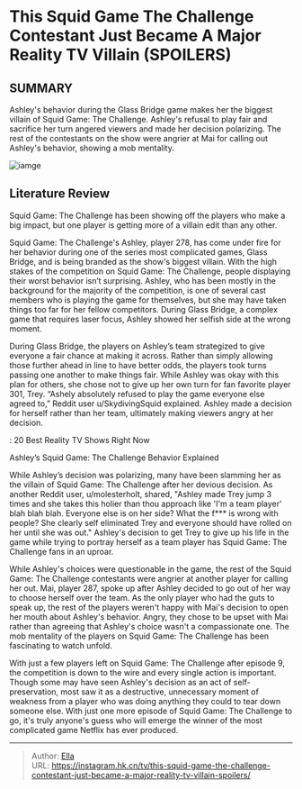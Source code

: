 # This Squid Game The Challenge Contestant Just Became A Major Reality TV Villain (SPOILERS)


## SUMMARY 



  Ashley&#39;s behavior during the Glass Bridge game makes her the biggest villain of Squid Game: The Challenge.   Ashley&#39;s refusal to play fair and sacrifice her turn angered viewers and made her decision polarizing.   The rest of the contestants on the show were angrier at Mai for calling out Ashley&#39;s behavior, showing a mob mentality.  

![iamge](https://static1.srcdn.com/wordpress/wp-content/uploads/2023/11/8-signs-squid-game-the-challenge-s-filming-conditions-were-inhumane.jpg)

## Literature Review
Squid Game: The Challenge has been showing off the players who make a big impact, but one player is getting more of a villain edit than any other.




Squid Game: The Challenge&#39;s Ashley, player 278, has come under fire for her behavior during one of the series most complicated games, Glass Bridge, and is being branded as the show&#39;s biggest villain. With the high stakes of the competition on Squid Game: The Challenge, people displaying their worst behavior isn’t surprising. Ashley, who has been mostly in the background for the majority of the competition, is one of several cast members who is playing the game for themselves, but she may have taken things too far for her fellow competitors. During Glass Bridge, a complex game that requires laser focus, Ashley showed her selfish side at the wrong moment.




During Glass Bridge, the players on Ashley’s team strategized to give everyone a fair chance at making it across. Rather than simply allowing those further ahead in line to have better odds, the players took turns passing one another to make things fair. While Ashley was okay with this plan for others, she chose not to give up her own turn for fan favorite player 301, Trey. “Ashely absolutely refused to play the game everyone else agreed to,” Reddit user u/SkydivingSquid explained. Ashley made a decision for herself rather than her team, ultimately making viewers angry at her decision.

 : 20 Best Reality TV Shows Right Now


 Ashley’s Squid Game: The Challenge Behavior Explained 
          

While Ashley’s decision was polarizing, many have been slamming her as the villain of Squid Game: The Challenge after her devious decision. As another Reddit user, u/molesterholt, shared, &#34;Ashley made Trey jump 3 times and she takes this holier than thou approach like &#39;I&#39;m a team player&#39; blah blah blah. Everyone else is on her side? What the f*** is wrong with people? She clearly self eliminated Trey and everyone should have rolled on her until she was out.&#34; Ashley&#39;s decision to get Trey to give up his life in the game while trying to portray herself as a team player has Squid Game: The Challenge fans in an uproar.





 

While Ashley&#39;s choices were questionable in the game, the rest of the Squid Game: The Challenge contestants were angrier at another player for calling her out. Mai, player 287, spoke up after Ashley decided to go out of her way to choose herself over the team. As the only player who had the guts to speak up, the rest of the players weren&#39;t happy with Mai&#39;s decision to open her mouth about Ashley&#39;s behavior. Angry, they chose to be upset with Mai rather than agreeing that Ashley&#39;s choice wasn&#39;t a compassionate one. The mob mentality of the players on Squid Game: The Challenge has been fascinating to watch unfold.

With just a few players left on Squid Game: The Challenge after episode 9, the competition is down to the wire and every single action is important. Though some may have seen Ashley&#39;s decision as an act of self-preservation, most saw it as a destructive, unnecessary moment of weakness from a player who was doing anything they could to tear down someone else. With just one more episode of Squid Game: The Challenge to go, it&#39;s truly anyone&#39;s guess who will emerge the winner of the most complicated game Netflix has ever produced.






---

> Author: [Ella](https://instagram.hk.cn/)  
> URL: https://instagram.hk.cn/tv/this-squid-game-the-challenge-contestant-just-became-a-major-reality-tv-villain-spoilers/  

